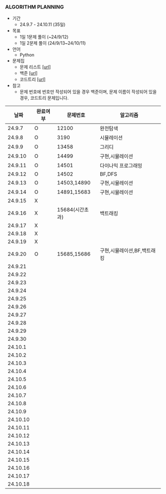 ### ALGORITHM PLANNING

- 기간
  - 24.9.7 - 24.10.11 (35일)
- 목표
  - 1일 1문제 풀이 (~24/9/12) 
  - 1일 2문제 풀이 (24/9/13~24/10/11)
- 언어
  - Python
- 문제집
  - 문제 리스트 [[url]](https://www.codetree.ai/training-field/frequent-problems/company/samsung/threads/67)
  - 백준 [[url]](https://www.acmicpc.net/workbook/view/1152)
  - 코드트리 [[url]](https://www.codetree.ai/training-field/frequent-problems/company/samsung/problems)
- 참고
  - 문제 번호에 번호만 작성되어 있을 경우 백준이며, 문제 이름이 작성되어 있을 경우, 코드트리 문제입니다.
  
|날짜|완료여부|문제번호|알고리즘|
|-----|-------|--------|--------|
|24.9.7|O|12100|완전탐색|
|24.9.8|O|3190|시뮬레이션|
|24.9.9|O|13458|그리디|
|24.9.10|O|14499|구현,시뮬레이션|
|24.9.11|O|14501|다이나믹 프로그래밍|
|24.9.12|O|14502|BF,DFS|
|24.9.13|O|14503,14890|구현,시뮬레이션|
|24.9.14|O|14891,15683|구현,시뮬레이션|
|24.9.15|X|||
|24.9.16|X|15684(시간초과)|백트래킹|
|24.9.17|X|||
|24.9.18|X|||
|24.9.19|X|||
|24.9.20|O|15685,15686|구현,시뮬레이션,BF,백트래킹|
|24.9.21||||
|24.9.22||||
|24.9.23||||
|24.9.24||||
|24.9.25||||
|24.9.26||||
|24.9.27||||
|24.9.28||||
|24.9.29||||
|24.9.30||||
|24.10.1||||
|24.10.2||||
|24.10.3||||
|24.10.4||||
|24.10.5||||
|24.10.6||||
|24.10.7||||
|24.10.8||||
|24.10.9||||
|24.10.10||||
|24.10.11||||
|24.10.12||||
|24.10.13||||
|24.10.14||||
|24.10.15||||
|24.10.16||||
|24.10.17||||
|24.10.18||||
